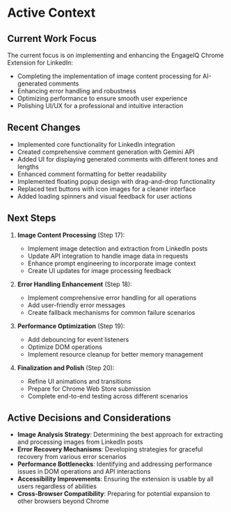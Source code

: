 # Active Context

## Current Work Focus
The current focus is on implementing and enhancing the EngageIQ Chrome Extension for LinkedIn:
- Completing the implementation of image content processing for AI-generated comments
- Enhancing error handling and robustness
- Optimizing performance to ensure smooth user experience
- Polishing UI/UX for a professional and intuitive interaction

## Recent Changes
- Implemented core functionality for LinkedIn integration
- Created comprehensive comment generation with Gemini API
- Added UI for displaying generated comments with different tones and lengths
- Enhanced comment formatting for better readability
- Implemented floating popup design with drag-and-drop functionality
- Replaced text buttons with icon images for a cleaner interface
- Added loading spinners and visual feedback for user actions

## Next Steps
1. **Image Content Processing** (Step 17):
   - Implement image detection and extraction from LinkedIn posts
   - Update API integration to handle image data in requests
   - Enhance prompt engineering to incorporate image context
   - Create UI updates for image processing feedback

2. **Error Handling Enhancement** (Step 18):
   - Implement comprehensive error handling for all operations
   - Add user-friendly error messages
   - Create fallback mechanisms for common failure scenarios

3. **Performance Optimization** (Step 19):
   - Add debouncing for event listeners
   - Optimize DOM operations
   - Implement resource cleanup for better memory management

4. **Finalization and Polish** (Step 20):
   - Refine UI animations and transitions
   - Prepare for Chrome Web Store submission
   - Complete end-to-end testing across different scenarios

## Active Decisions and Considerations
- **Image Analysis Strategy**: Determining the best approach for extracting and processing images from LinkedIn posts
- **Error Recovery Mechanisms**: Developing strategies for graceful recovery from various error scenarios
- **Performance Bottlenecks**: Identifying and addressing performance issues in DOM operations and API interactions
- **Accessibility Improvements**: Ensuring the extension is usable by all users regardless of abilities
- **Cross-Browser Compatibility**: Preparing for potential expansion to other browsers beyond Chrome
